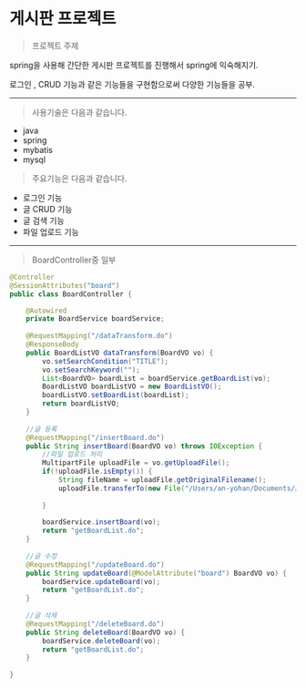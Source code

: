 # 게시판 프로젝트

> 프로젝트 주제

spring을 사용해 간단한 게시판 프로젝트를 진행해서 spring에 익숙해지기.

로그인 , CRUD 기능과 같은 기능들을 구현함으로써 다양한 기능들을 공부.

***

> 사용기술은 다음과 같습니다.
  * java
  * spring
  * mybatis
  * mysql


> 주요기능은 다음과 같습니다.
  - 로그인 기능
  - 글 CRUD 기능
  - 글 검색 기능
  - 파일 업로드 기능
  
***
  
> BoardController중 일부

```java
@Controller
@SessionAttributes("board")
public class BoardController {

	@Autowired
	private BoardService boardService;
	
	@RequestMapping("/dataTransform.do")
	@ResponseBody
	public BoardListVO dataTransform(BoardVO vo) {
		vo.setSearchCondition("TITLE");
		vo.setSearchKeyword("");
		List<BoardVO> boardList = boardService.getBoardList(vo);
		BoardListVO boardListVO = new BoardListVO();
		boardListVO.setBoardList(boardList);
		return boardListVO;
	}
	
	//글 등록
	@RequestMapping("/insertBoard.do")
	public String insertBoard(BoardVO vo) throws IOException {
		//파일 업로드 처리
		MultipartFile uploadFile = vo.getUploadFile();
		if(!uploadFile.isEmpty()) {
			String fileName = uploadFile.getOriginalFilename();
			uploadFile.transferTo(new File("/Users/an-yohan/Documents/JAVA/Spring/" + fileName));
			
		}
				
		boardService.insertBoard(vo);
		return "getBoardList.do";
	}
	
	//글 수정
	@RequestMapping("/updateBoard.do")
	public String updateBoard(@ModelAttribute("board") BoardVO vo) { 
		boardService.updateBoard(vo);
		return "getBoardList.do";
	}
	
	//글 삭제
	@RequestMapping("/deleteBoard.do")
	public String deleteBoard(BoardVO vo) {
		boardService.deleteBoard(vo);
		return "getBoardList.do";
	}
  
}
  
```




